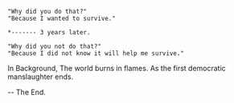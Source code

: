     "Why did you do that?"
    "Because I wanted to survive."

    *------- 3 years later.
    
    "Why did you not do that?"
    "Because I did not know it will help me survive."

In Background, The world burns in flames. As the first democratic manslaughter ends.

-- The End.
